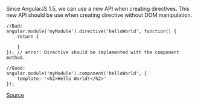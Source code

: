 Since AngularJS 1.5, we can use a new API when creating directives. This new API should be use when creating directive without DOM manipulation.

```
//Bad:
angular.module('myModule').directive('helloWorld', function() {
    return {

    }
}); // error: Directive should be implemented with the component method.

//Good:
angular.module('myModule').component('helloWorld', {
    template: '<h2>Hello World!</h2>'
});
```

[Source](https://github.com/EmmanuelDemey/eslint-plugin-angular/blob/HEAD/docs/rules/prefer-component.md)
